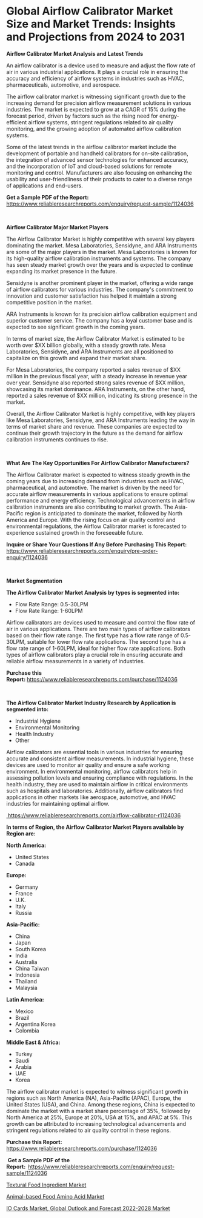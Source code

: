 <p><h1>Global Airflow Calibrator Market Size and Market Trends: Insights and Projections from 2024 to 2031</h1></p><p><strong>Airflow Calibrator Market Analysis and Latest Trends</strong></p>
<p><p>An airflow calibrator is a device used to measure and adjust the flow rate of air in various industrial applications. It plays a crucial role in ensuring the accuracy and efficiency of airflow systems in industries such as HVAC, pharmaceuticals, automotive, and aerospace.</p><p>The airflow calibrator market is witnessing significant growth due to the increasing demand for precision airflow measurement solutions in various industries. The market is expected to grow at a CAGR of 15% during the forecast period, driven by factors such as the rising need for energy-efficient airflow systems, stringent regulations related to air quality monitoring, and the growing adoption of automated airflow calibration systems.</p><p>Some of the latest trends in the airflow calibrator market include the development of portable and handheld calibrators for on-site calibration, the integration of advanced sensor technologies for enhanced accuracy, and the incorporation of IoT and cloud-based solutions for remote monitoring and control. Manufacturers are also focusing on enhancing the usability and user-friendliness of their products to cater to a diverse range of applications and end-users.</p></p>
<p><strong>Get a Sample PDF of the Report:&nbsp;</strong> <a href="https://www.reliableresearchreports.com/enquiry/request-sample/1124036">https://www.reliableresearchreports.com/enquiry/request-sample/1124036</a></p>
<p>&nbsp;</p>
<p><strong>Airflow Calibrator Major Market Players</strong></p>
<p><p>The Airflow Calibrator Market is highly competitive with several key players dominating the market. Mesa Laboratories, Sensidyne, and ARA Instruments are some of the major players in the market. Mesa Laboratories is known for its high-quality airflow calibration instruments and systems. The company has seen steady market growth over the years and is expected to continue expanding its market presence in the future.</p><p>Sensidyne is another prominent player in the market, offering a wide range of airflow calibrators for various industries. The company's commitment to innovation and customer satisfaction has helped it maintain a strong competitive position in the market.</p><p>ARA Instruments is known for its precision airflow calibration equipment and superior customer service. The company has a loyal customer base and is expected to see significant growth in the coming years.</p><p>In terms of market size, the Airflow Calibrator Market is estimated to be worth over $XX billion globally, with a steady growth rate. Mesa Laboratories, Sensidyne, and ARA Instruments are all positioned to capitalize on this growth and expand their market share.</p><p>For Mesa Laboratories, the company reported a sales revenue of $XX million in the previous fiscal year, with a steady increase in revenue year over year. Sensidyne also reported strong sales revenue of $XX million, showcasing its market dominance. ARA Instruments, on the other hand, reported a sales revenue of $XX million, indicating its strong presence in the market.</p><p>Overall, the Airflow Calibrator Market is highly competitive, with key players like Mesa Laboratories, Sensidyne, and ARA Instruments leading the way in terms of market share and revenue. These companies are expected to continue their growth trajectory in the future as the demand for airflow calibration instruments continues to rise.</p></p>
<p>&nbsp;</p>
<p><strong>What Are The Key Opportunities For Airflow Calibrator Manufacturers?</strong></p>
<p><p>The Airflow Calibrator market is expected to witness steady growth in the coming years due to increasing demand from industries such as HVAC, pharmaceutical, and automotive. The market is driven by the need for accurate airflow measurements in various applications to ensure optimal performance and energy efficiency. Technological advancements in airflow calibration instruments are also contributing to market growth. The Asia-Pacific region is anticipated to dominate the market, followed by North America and Europe. With the rising focus on air quality control and environmental regulations, the Airflow Calibrator market is forecasted to experience sustained growth in the foreseeable future.</p></p>
<p><strong>Inquire or Share Your Questions If Any Before Purchasing This Report:</strong> <a href="https://www.reliableresearchreports.com/enquiry/pre-order-enquiry/1124036">https://www.reliableresearchreports.com/enquiry/pre-order-enquiry/1124036</a></p>
<p>&nbsp;</p>
<p><strong>Market Segmentation</strong></p>
<p><strong>The Airflow Calibrator Market Analysis by types is segmented into:</strong></p>
<p><ul><li>Flow Rate Range: 0.5-30LPM</li><li>Flow Rate Range: 1-60LPM</li></ul></p>
<p><p>Airflow calibrators are devices used to measure and control the flow rate of air in various applications. There are two main types of airflow calibrators based on their flow rate range. The first type has a flow rate range of 0.5-30LPM, suitable for lower flow rate applications. The second type has a flow rate range of 1-60LPM, ideal for higher flow rate applications. Both types of airflow calibrators play a crucial role in ensuring accurate and reliable airflow measurements in a variety of industries.</p></p>
<p><strong>Purchase this Report:&nbsp;</strong><a href="https://www.reliableresearchreports.com/purchase/1124036">https://www.reliableresearchreports.com/purchase/1124036</a></p>
<p>&nbsp;</p>
<p><strong>The Airflow Calibrator Market Industry Research by Application is segmented into:</strong></p>
<p><ul><li>Industrial Hygiene</li><li>Environmental Monitoring</li><li>Health Industry</li><li>Other</li></ul></p>
<p><p>Airflow calibrators are essential tools in various industries for ensuring accurate and consistent airflow measurements. In industrial hygiene, these devices are used to monitor air quality and ensure a safe working environment. In environmental monitoring, airflow calibrators help in assessing pollution levels and ensuring compliance with regulations. In the health industry, they are used to maintain airflow in critical environments such as hospitals and laboratories. Additionally, airflow calibrators find applications in other markets like aerospace, automotive, and HVAC industries for maintaining optimal airflow.</p></p>
<p><a href="https://www.reliableresearchreports.com/airflow-calibrator-r1124036">&nbsp;https://www.reliableresearchreports.com/airflow-calibrator-r1124036</a></p>
<p><strong>In terms of Region, the Airflow Calibrator Market Players available by Region are:</strong></p>
<p>
    <p> <strong> North America: </strong>
        <ul>
            <li>United States</li>
            <li>Canada</li>
        </ul>
        </p> 
    <p> <strong> Europe: </strong>
        <ul>
            <li>Germany</li>
            <li>France</li>
            <li>U.K.</li>
            <li>Italy</li>
            <li>Russia</li>
        </ul>
        </p> 
    <p> <strong> Asia-Pacific: </strong>
        <ul>
            <li>China</li>
            <li>Japan</li>
            <li>South Korea</li>
            <li>India</li>
            <li>Australia</li>
            <li>China Taiwan</li>
            <li>Indonesia</li>
            <li>Thailand</li>
            <li>Malaysia</li>
        </ul>
        </p> 
    <p> <strong> Latin America: </strong>
        <ul>
            <li>Mexico</li>
            <li>Brazil</li>
            <li>Argentina Korea</li>
            <li>Colombia</li>
        </ul>
        </p> 
    <p> <strong> Middle East & Africa: </strong>
        <ul>
            <li>Turkey</li>
            <li>Saudi</li>
            <li>Arabia</li>
            <li>UAE</li>
            <li>Korea</li>
        </ul>
    </p>
    </p>
<p><p>The airflow calibrator market is expected to witness significant growth in regions such as North America (NA), Asia-Pacific (APAC), Europe, the United States (USA), and China. Among these regions, China is expected to dominate the market with a market share percentage of 35%, followed by North America at 25%, Europe at 20%, USA at 15%, and APAC at 5%. This growth can be attributed to increasing technological advancements and stringent regulations related to air quality control in these regions.</p></p>
<p><strong>Purchase this Report: </strong><a href="https://www.reliableresearchreports.com/purchase/1124036">https://www.reliableresearchreports.com/purchase/1124036</a></p>
<p>&nbsp;<strong>Get a Sample PDF of the Report:&nbsp;&nbsp;</strong><a href="https://www.reliableresearchreports.com/enquiry/request-sample/1124036">https://www.reliableresearchreports.com/enquiry/request-sample/1124036</a></p>
<p><strong></strong></p>
<p><p><a href="https://github.com/josesg55/Market-Research-Report-List-3/blob/main/textural-food-ingredient-market.md">Textural Food Ingredient Market</a></p><p><a href="https://github.com/mancsybtousav/Market-Research-Report-List-3/blob/main/animal-based-food-amino-acid-market.md">Animal-based Food Amino Acid Market</a></p><p><a href="https://www.linkedin.com/pulse/comprehensive-analysis-global-io-cards-market-outlook-forecast-3lxbc">IO Cards Market, Global Outlook and Forecast 2022-2028 Market</a></p></p>